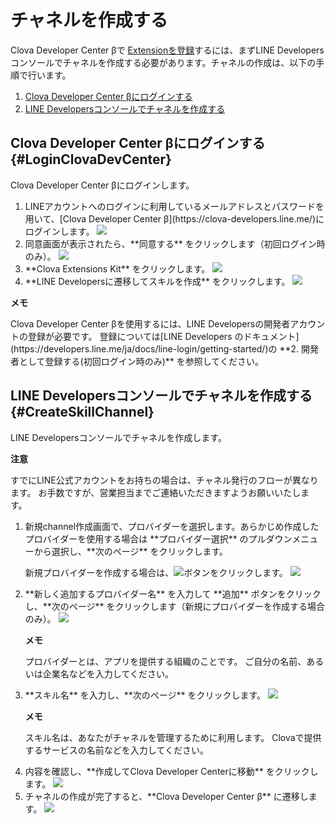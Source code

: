 # チャネルを作成する

Clova Developer Center βで [Extensionを登録](/CEK/Register_Extension.md)するには、まずLINE Developersコンソールでチャネルを作成する必要があります。チャネルの作成は、以下の手順で行います。
<ol>
  <li><a href="#LoginClovaDevCenter">Clova Developer Center βにログインする</a></li>
  <li><a href="#CreateSkillChannel">LINE Developersコンソールでチャネルを作成する</a></li>
</ol>

## Clova Developer Center βにログインする {#LoginClovaDevCenter}
Clova Developer Center βにログインします。
<ol>
  <li>LINEアカウントへのログインに利用しているメールアドレスとパスワードを用いて、[Clova Developer Center β](https://clova-developers.line.me/)にログインします。
    <img src="/DevConsole/Resources/Images/DevConsole-LINE_Login.png" style=" max-width:200px;" />
  </li>
  <li>同意画面が表示されたら、**同意する** をクリックします（初回ログイン時のみ）。
    <img src="/DevConsole/Resources/Images/DevConsole-Access_Agreement.png" style=" max-width:200px;" />
  </li>
  <li>**Clova Extensions Kit** をクリックします。
    <img src="/DevConsole/Resources/Images/DevConsole_DevConsole_Home.png" style=" max-width:500px;" />
  </li>
  <li>**LINE Developersに遷移してスキルを作成** をクリックします。
    <img src="/DevConsole/Resources/Images/DevConsole-First_Look_of_Extension_List.png" style=" max-width:500px;" />
  </li>
</ol>
<div class="note">
  <p><strong>メモ</strong></p>
  <p>Clova Developer Center βを使用するには、LINE Developersの開発者アカウントの登録が必要です。
  登録については[LINE Developers のドキュメント](https://developers.line.me/ja/docs/line-login/getting-started/)の **2. 開発者として登録する(初回ログイン時のみ)** を参照してください。</p>
</div>

## LINE Developersコンソールでチャネルを作成する {#CreateSkillChannel}

LINE Developersコンソールでチャネルを作成します。
<div class="danger">
  <p><strong>注意</strong></p>
  <p>すでにLINE公式アカウントをお持ちの場合は、チャネル発行のフローが異なります。
  お手数ですが、営業担当までご連絡いただきますようお願いいたします。</p>
</div>
<ol>
  <li>新規channel作成画面で、プロバイダーを選択します。あらかじめ作成したプロバイダーを使用する場合は **プロバイダー選択** のプルダウンメニューから選択し、**次のページ** をクリックします。
  <p>新規プロバイダーを作成する場合は、<img class="inlineImage" src="/DevConsole/Resources/Images/DevConsole-Plus_Button.png" />ボタンをクリックします。
  <img src="/DevConsole/Resources/Images/DevConsole-Create_Channel_1.png" style=" max-width:300px;" />
  </li>
  <li>**新しく追加するプロバイダー名** を入力して **追加** ボタンをクリックし、**次のページ** をクリックします（新規にプロバイダーを作成する場合のみ）。
    <img src="/DevConsole/Resources/Images/DevConsole-Create_Channel_2.png" style=" max-width:300px;" />
    <div class="note">
      <p><strong>メモ</strong></p>
      <p>プロバイダーとは、アプリを提供する組織のことです。
      ご自分の名前、あるいは企業名などを入力してください。</p>
    </div>
  </li>
  <li>**スキル名** を入力し、**次のページ** をクリックします。
    <img src="/DevConsole/Resources/Images/DevConsole-Create_Channel_3.png" style=" max-width:300px;" />
    <div class="note">
      <p><strong>メモ</strong></p>
      <p>スキル名は、あなたがチャネルを管理するために利用します。
      Clovaで提供するサービスの名前などを入力してください。</p>
    </div>
  </li>
  <li>内容を確認し、**作成してClova Developer Centerに移動** をクリックします。
    <img src="/DevConsole/Resources/Images/DevConsole-Create_Channel_4.png" style=" max-width:300px;" />
  </li>
  <li>チャネルの作成が完了すると、**Clova Developer Center β** に遷移します。
    <img src="/DevConsole/Resources/Images/DevConsole-New_Extension.png" style=" max-width:600px;" />
  </li>
</ol>

